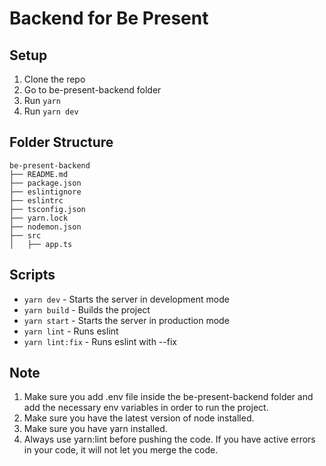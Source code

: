 # Backend for Be Present

## Setup

1. Clone the repo
2. Go to be-present-backend folder
3. Run `yarn`
4. Run `yarn dev`

## Folder Structure

```
be-present-backend
├── README.md
├── package.json
├── eslintignore
├── eslintrc
├── tsconfig.json
├── yarn.lock
├── nodemon.json
├── src
│   ├── app.ts
```

## Scripts

- `yarn dev` - Starts the server in development mode
- `yarn build` - Builds the project
- `yarn start` - Starts the server in production mode
- `yarn lint` - Runs eslint
- `yarn lint:fix` - Runs eslint with --fix

## Note

1. Make sure you add .env file inside the be-present-backend folder and add the necessary env variables in order to run the project.
2. Make sure you have the latest version of node installed.
3. Make sure you have yarn installed.
4. Always use yarn:lint before pushing the code. If you have active errors in your code, it will not let you merge the code.
